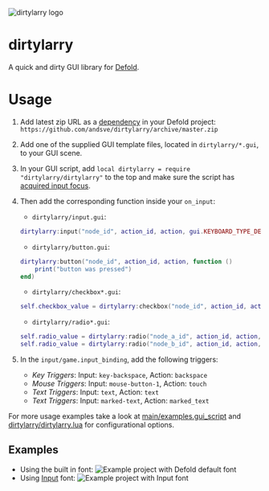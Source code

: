 ![dirtylarry logo](doc/dirtylarry.png)

# dirtylarry
A quick and dirty GUI library for [Defold](https://www.defold.com/).

# Usage
1. Add latest zip URL as a [dependency](http://www.defold.com/manuals/libraries/#_setting_up_library_dependencies) in your Defold project: `https://github.com/andsve/dirtylarry/archive/master.zip`

2. Add one of the supplied GUI template files, located in `dirtylarry/*.gui`, to your GUI scene.

3. In your GUI script, add `local dirtylarry = require "dirtylarry/dirtylarry"` to the top and make sure the script has [acquired input focus](http://www.defold.com/manuals/input/#_acquiring_and_releasing_input_focus).

4. Then add the corresponding function inside your `on_input`:
    * `dirtylarry/input.gui`:
    ```Lua
    dirtylarry:input("node_id", action_id, action, gui.KEYBOARD_TYPE_DEFAULT, "Default text")
    ```
    * `dirtylarry/button.gui`:
    ```Lua
    dirtylarry:button("node_id", action_id, action, function ()
        print("button was pressed")
    end)
    ```
    * `dirtylarry/checkbox*.gui`:
    ```Lua
    self.checkbox_value = dirtylarry:checkbox("node_id", action_id, action, self.checkbox_value)
    ```
    * `dirtylarry/radio*.gui`:
    ```Lua
    self.radio_value = dirtylarry:radio("node_a_id", action_id, action, "a", self.radio_value)
    self.radio_value = dirtylarry:radio("node_b_id", action_id, action, "b", self.radio_value)
    ```

5. In the `input/game.input_binding`, add the following triggers:
   * *Key Triggers*: Input: `key-backspace`, Action: `backspace`
   * *Mouse Triggers*: Input: `mouse-button-1`, Action: `touch`
   * *Text Triggers*: Input: `text`, Action: `text`
   * *Text Triggers*: Input: `marked-text`, Action: `marked_text`
   
For more usage examples take a look at [main/examples.gui_script](main/examples.gui_script) and [dirtylarry/dirtylarry.lua](dirtylarry/dirtylarry.lua) for configurational options.

## Examples
* Using the built in font:
![Example project with Defold default font](doc/example_vera_font.png)
* Using [Input](http://input.fontbureau.com/) font:
![Example project with Input font](doc/example_input_font.png)
